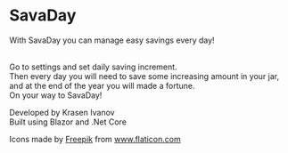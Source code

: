 # SavaDay

With SavaDay you can manage easy savings every day!

<br />
Go to settings and set daily saving increment.
<br />
Then every day you will need to save some increasing amount in your jar, and at the end of the year you will made a fortune.
<br />
On your way to SavaDay!
<br />

Developed by Krasen Ivanov<br />
Built using Blazor and .Net Core<br />

<div>Icons made by <a href="http://www.freepik.com/" title="Freepik">Freepik</a> from <a href="https://www.flaticon.com/" title="Flaticon">www.flaticon.com</a></div>